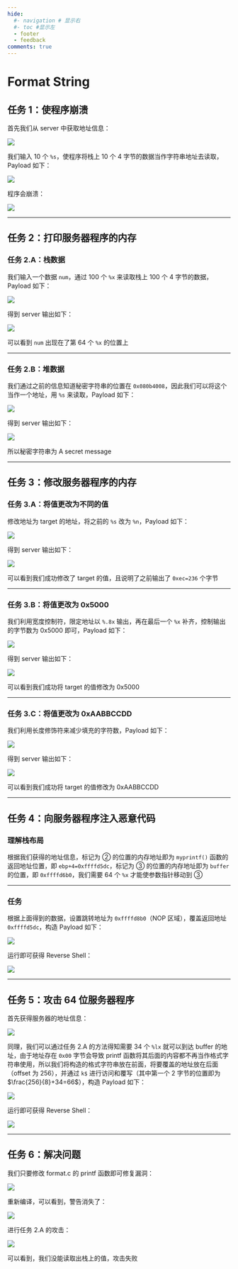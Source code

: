 ```yaml
---
hide:
  #- navigation # 显示右
  #- toc #显示左
  - footer
  - feedback
comments: true
---  
```


# Format String

## 任务 1：使程序崩溃

首先我们从 server 中获取地址信息：

![](../../../../../assets/Pasted%20image%2020250801193154.png)

我们输入 10 个 `%s`，使程序将栈上 10 个 4 字节的数据当作字符串地址去读取，Payload 如下：

![](../../../../../assets/Pasted%20image%2020250801193757.png)

程序会崩溃：

![](../../../../../assets/Pasted%20image%2020250801193738.png)
***
## 任务 2：打印服务器程序的内存

### 任务 2.A：栈数据

我们输入一个数据 `num`，通过 100 个 `%x` 来读取栈上 100 个 4 字节的数据，Payload 如下：

![](../../../../../assets/Pasted%20image%2020250801194302.png)

得到 server 输出如下：

![](../../../../../assets/Pasted%20image%2020250801194417.png)

可以看到 `num` 出现在了第 64 个 `%x` 的位置上
***
### 任务 2.B：堆数据

我们通过之前的信息知道秘密字符串的位置在 `0x080b4008`，因此我们可以将这个当作一个地址，用 `%s` 来读取，Payload 如下：

![](../../../../../assets/Pasted%20image%2020250801194848.png)

得到 server 输出如下：

![](../../../../../assets/Pasted%20image%2020250801195131.png)

所以秘密字符串为 A secret message
***
## 任务 3：修改服务器程序的内存

### 任务 3.A：将值更改为不同的值

修改地址为 target 的地址，将之前的 `%s` 改为 `%n`，Payload 如下：

![](../../../../../assets/Pasted%20image%2020250801195327.png)

得到 server 输出如下：

![](../../../../../assets/Pasted%20image%2020250801195414.png)

可以看到我们成功修改了 target 的值，且说明了之前输出了 `0xec=236` 个字节
***
### 任务 3.B：将值更改为 0x5000

我们利用宽度控制符，限定地址以 `%.8x` 输出，再在最后一个 `%x` 补齐，控制输出的字节数为 0x5000 即可，Payload 如下：

![](../../../../../assets/Pasted%20image%2020250801201212.png)

得到 server 输出如下：

![](../../../../../assets/Pasted%20image%2020250801201235.png)

可以看到我们成功将 target 的值修改为 0x5000
***
### 任务 3.C：将值更改为 0xAABBCCDD

我们利用长度修饰符来减少填充的字符数，Payload 如下：

![](../../../../../assets/Pasted%20image%2020250801201930.png)

得到 server 输出如下：

![](../../../../../assets/Pasted%20image%2020250801201954.png)

可以看到我们成功将 target 的值修改为 0xAABBCCDD
***
## 任务 4：向服务器程序注入恶意代码

### 理解栈布局

根据我们获得的地址信息，标记为 ② 的位置的内存地址即为 `myprintf()` 函数的返回地址位置，即 `ebp+4=0xffffd5dc`，标记为 ③ 的位置的内存地址即为 `buffer` 的位置，即 `0xffffd6b0`，我们需要 64 个 `%x` 才能使参数指针移动到 ③
***
### 任务

根据上面得到的数据，设置跳转地址为 `0xffffd8b0`（NOP 区域），覆盖返回地址 `0xffffd5dc`，构造 Payload 如下：

![](../../../../../assets/Pasted%20image%2020250801210909.png)

运行即可获得 Reverse Shell：

![](../../../../../assets/Pasted%20image%2020250801210729.png)
***
## 任务 5：攻击 64 位服务器程序

首先获得服务器的地址信息：

![](../../../../../assets/Pasted%20image%2020250801211244.png)

同理，我们可以通过任务 2.A 的方法得知需要 34 个 `%lx` 就可以到达 buffer 的地址，由于地址存在 `0x00` 字节会导致 printf 函数将其后面的内容都不再当作格式字符串使用，所以我们将构造的格式字符串放在前面，将要覆盖的地址放在后面（offset 为 256），并通过 `k$` 进行访问和覆写（其中第一个 2 字节的位置即为 $\frac{256}{8}+34=66$），构造 Payload 如下：

![](../../../../../assets/Pasted%20image%2020250802193050.png)

运行即可获得 Reverse Shell：

![](../../../../../assets/Pasted%20image%2020250802192922.png)
***
## 任务 6：解决问题

我们只要修改 format.c 的 printf 函数即可修复漏洞：

![](../../../../../assets/Pasted%20image%2020250802193817.png)

重新编译，可以看到，警告消失了：

![](../../../../../assets/Pasted%20image%2020250802194310.png)

进行任务 2.A 的攻击：

![](../../../../../assets/Pasted%20image%2020250802194139.png)

可以看到，我们没能读取出栈上的值，攻击失败